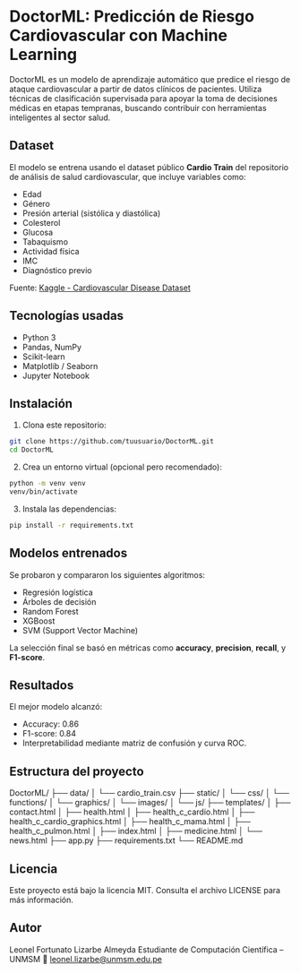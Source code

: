 # DoctorML: Predicción de Riesgo Cardiovascular con Machine Learning

DoctorML es un modelo de aprendizaje automático que predice el riesgo de ataque cardiovascular a partir de datos clínicos de pacientes. Utiliza técnicas de clasificación supervisada para apoyar la toma de decisiones médicas en etapas tempranas, buscando contribuir con herramientas inteligentes al sector salud.

## Dataset

El modelo se entrena usando el dataset público **Cardio Train** del repositorio de análisis de salud cardiovascular, que incluye variables como:

- Edad
- Género
- Presión arterial (sistólica y diastólica)
- Colesterol
- Glucosa
- Tabaquismo
- Actividad física
- IMC
- Diagnóstico previo

Fuente: [Kaggle - Cardiovascular Disease Dataset](https://www.kaggle.com/datasets/sulianova/cardiovascular-disease-dataset)

## Tecnologías usadas

- Python 3
- Pandas, NumPy
- Scikit-learn
- Matplotlib / Seaborn
- Jupyter Notebook

## Instalación

1. Clona este repositorio:
```bash
git clone https://github.com/tuusuario/DoctorML.git
cd DoctorML
```

2. Crea un entorno virtual (opcional pero recomendado):
```bash
python -m venv venv
venv/bin/activate 
```

3. Instala las dependencias:
```bash
pip install -r requirements.txt
```

## Modelos entrenados

Se probaron y compararon los siguientes algoritmos:

- Regresión logística
- Árboles de decisión
- Random Forest
- XGBoost
- SVM (Support Vector Machine)

La selección final se basó en métricas como **accuracy**, **precision**, **recall**, y **F1-score**.

## Resultados

El mejor modelo alcanzó:

- Accuracy: 0.86
- F1-score: 0.84
- Interpretabilidad mediante matriz de confusión y curva ROC.

## Estructura del proyecto

DoctorML/
├── data/
│   └── cardio_train.csv
├── static/
│   └── css/
│   └── functions/
│   └── graphics/
│   └── images/
│   └── js/
├── templates/
│   ├── contact.html
│   ├── health.html
│   ├── health_c_cardio.html
│   ├── health_c_cardio_graphics.html
│   ├── health_c_mama.html
│   ├── health_c_pulmon.html
│   ├── index.html
│   ├── medicine.html
│   └── news.html
├── app.py
├── requirements.txt
└── README.md

## Licencia
Este proyecto está bajo la licencia MIT. Consulta el archivo LICENSE para más información.

## Autor
Leonel Fortunato Lizarbe Almeyda
Estudiante de Computación Científica – UNMSM
📧 leonel.lizarbe@unmsm.edu.pe
